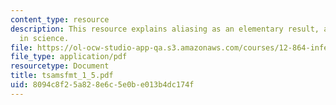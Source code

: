 ```yaml
---
content_type: resource
description: This resource explains aliasing as an elementary result, and it is pervasive
  in science.
file: https://ol-ocw-studio-app-qa.s3.amazonaws.com/courses/12-864-inference-from-data-and-models-spring-2005/8094c8f25a828e6c5e0be013b4dc174f_tsamsfmt_1_5.pdf
file_type: application/pdf
resourcetype: Document
title: tsamsfmt_1_5.pdf
uid: 8094c8f2-5a82-8e6c-5e0b-e013b4dc174f
---
```

